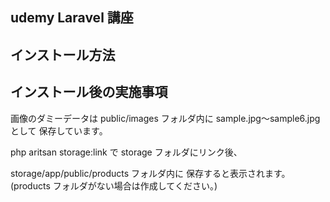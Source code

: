 ## udemy Laravel 講座

## インストール方法

## インストール後の実施事項

画像のダミーデータは
public/images フォルダ内に
sample.jpg〜sample6.jpg として
保存しています。

php aritsan storage:link で
storage フォルダにリンク後、

storage/app/public/products フォルダ内に
保存すると表示されます。
(products フォルダがない場合は作成してください。)
